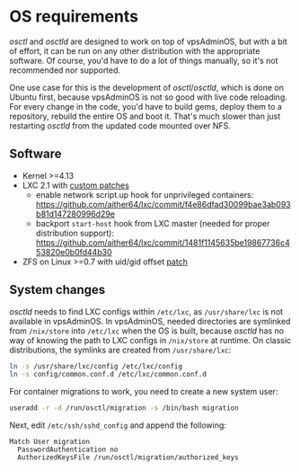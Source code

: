 # OS requirements
*osctl* and *osctld* are designed to work on top of vpsAdminOS, but with a bit
of effort, it can be run on any other distribution with the appropriate
software. Of course, you'd have to do a lot of things manually, so it's not
recommended nor supported.

One use case for this is the development of *osctl*/*osctld*, which is done
on Ubuntu first, because vpsAdminOS is not so good with live code reloading.
For every change in the code, you'd have to build gems, deploy them to
a repository, rebuild the entire OS and boot it. That's much slower than just
restarting *osctld* from the updated code mounted over NFS.

## Software
- Kernel >=4.13
- LXC 2.1 with [custom patches](https://github.com/aither64/lxc/tree/vpsadminos-2.1)
    - enable network script.up hook for unprivileged containers:
      <https://github.com/aither64/lxc/commit/f4e86dfad30099bae3ab093b81d147280996d29e>
    - backport `start-host` hook from LXC master (needed for proper distribution
      support):
      <https://github.com/aither64/lxc/commit/1481f1145635be19867736c453820e0b0fd44b30>
- ZFS on Linux >=0.7 with uid/gid offset [patch](https://github.com/aither64/zfs/tree/uid_offset)

## System changes
*osctld* needs to find LXC configs within `/etc/lxc`, as `/usr/share/lxc`
is not available in vpsAdminOS. In vpsAdminOS, needed directories are symlinked
from `/nix/store` into `/etc/lxc` when the OS is built, because *osctld* has no
way of knowing the path to LXC configs in `/nix/store` at runtime. On classic
distributions, the symlinks are created from `/usr/share/lxc`:

```bash
ln -s /usr/share/lxc/config /etc/lxc/config
ln -s config/common.conf.d /etc/lxc/common.conf.d
```

For container migrations to work, you need to create a new system user:

```bash
useradd -r -d /run/osctl/migration -s /bin/bash migration
```

Next, edit `/etc/ssh/sshd_config` and append the following:

```
Match User migration
  PasswordAuthentication no
  AuthorizedKeysFile /run/osctl/migration/authorized_keys
```
